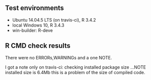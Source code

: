 ## Test environments
* Ubuntu 14.04.5 LTS (on travis-ci), R 3.4.2
* local Windows 10, R 3.4.3
* win-builder: R-deve

## R CMD check results
There were no ERRORs,WARNINGs and a one NOTE.

I got a note only on travis-ci:
checking installed package size ...NOTE installed size is  6.4Mb
this is a problem of the size of compiled code.

